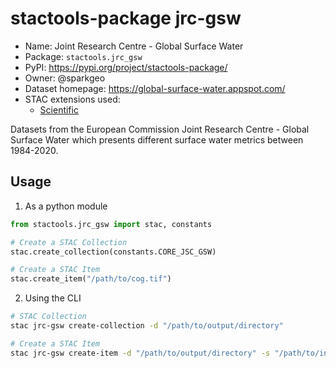 # stactools-package jrc-gsw

- Name: Joint Research Centre - Global Surface Water
- Package: `stactools.jrc_gsw`
- PyPI: https://pypi.org/project/stactools-package/
- Owner: @sparkgeo
- Dataset homepage: https://global-surface-water.appspot.com/
- STAC extensions used:
  - [Scientific](https://github.com/stac-extensions/scientific/)


Datasets from the European Commission Joint Research Centre - Global Surface Water which presents different  surface water metrics between 1984-2020.

## Usage

1. As a python module

```python
from stactools.jrc_gsw import stac, constants

# Create a STAC Collection
stac.create_collection(constants.CORE_JSC_GSW)

# Create a STAC Item
stac.create_item("/path/to/cog.tif")
```

2. Using the CLI

```bash
# STAC Collection
stac jrc-gsw create-collection -d "/path/to/output/directory"

# Create a STAC Item 
stac jrc-gsw create-item -d "/path/to/output/directory" -s "/path/to/input/cog.tiff"
```
